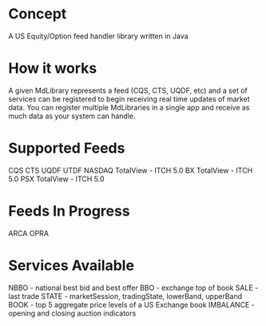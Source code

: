Concept
=======
A US Equity/Option feed handler library written in Java

How it works
============
A given MdLibrary represents a feed (CQS, CTS, UQDF, etc) and a set of services can be registered to begin receiving real time updates of market data.  You can register multiple MdLibraries in a single app and receive as much data as your system can handle.

Supported Feeds
===============
CQS
CTS
UQDF
UTDF
NASDAQ TotalView - ITCH 5.0
BX TotalView - ITCH 5.0
PSX TotalView - ITCH 5.0

Feeds In Progress
=================
ARCA
OPRA

Services Available
==================
NBBO - national best bid and best offer
BBO - exchange top of book
SALE - last trade
STATE - marketSession, tradingState, lowerBand, upperBand
BOOK - top 5 aggregate price levels of a US Exchange book
IMBALANCE - opening and closing auction indicators
